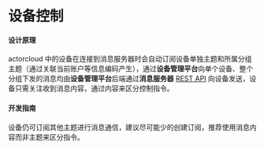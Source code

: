 # 设备控制

#### 设计原理
actorcloud 中的设备在连接到消息服务器时会自动订阅设备单独主题和所属分组主题（通过关联当前账户等信息编码产生），通过**设备管理平台**向单个设备、整个分组下发的消息均由**设备管理平台**后端通过**消息服务器** [REST API](http://emqtt.com/docs/v2/rest.html#id18) 向设备发送，设备只需关注收到消息内容，通过内容来区分控制指令。


#### 开发指南
设备仍可订阅其他主题进行消息通信，建议尽可能少的创建订阅，推荐使用消息内容而非主题来区分指令。
